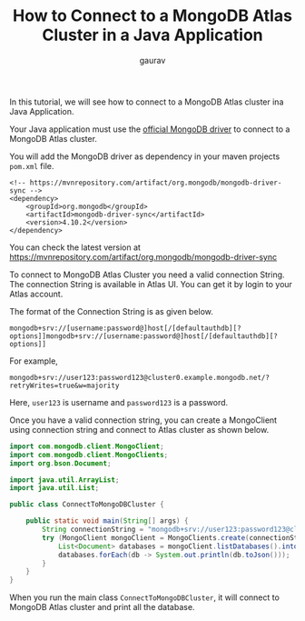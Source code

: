 ﻿---
layout: post  
title: "How to Connect to a MongoDB Atlas Cluster in a Java Application"  
author: gaurav  
categories: [Java, MongoDB, MongoDB Atlas]  
toc: true
description: "In this tutorial, we will see how to connect to a MongoDB Atlas cluster ina Java Application."
---

In this tutorial, we will see how to connect to a MongoDB Atlas cluster ina Java Application.

Your Java application must use the [official MongoDB driver](https://mvnrepository.com/artifact/org.mongodb/mongodb-driver-sync/4.10.2) to connect to a MongoDB Atlas cluster.

You will add the MongoDB driver as dependency in your maven projects `pom.xml` file.

```git
<!-- https://mvnrepository.com/artifact/org.mongodb/mongodb-driver-sync -->
<dependency>
    <groupId>org.mongodb</groupId>
    <artifactId>mongodb-driver-sync</artifactId>
    <version>4.10.2</version>
</dependency>
```
You can check the latest version at https://mvnrepository.com/artifact/org.mongodb/mongodb-driver-sync

To connect to MongoDB Atlas Cluster you need a valid connection String. The connection String is available in Atlas UI. You can get it by login to your Atlas account.

The format of the Connection String is as given below.
```git
mongodb+srv://[username:password@]host[/[defaultauthdb][?options]]mongodb+srv://[username:password@]host[/[defaultauthdb][?options]]
```

For example,
```git
mongodb+srv://user123:password123@cluster0.example.mongodb.net/?retryWrites=true&w=majority
```
Here, `user123` is username and `password123` is a password.

Once you have a valid connection string, you can create a MongoClient using connection string and connect to Atlas cluster as shown below.

```java
import com.mongodb.client.MongoClient;
import com.mongodb.client.MongoClients;
import org.bson.Document;

import java.util.ArrayList;
import java.util.List;

public class ConnectToMongoDBCluster {

    public static void main(String[] args) {
        String connectionString = "mongodb+srv://user123:password123@cluster0.example.mongodb.net/?retryWrites=true&w=majority";
        try (MongoClient mongoClient = MongoClients.create(connectionString)) {
            List<Document> databases = mongoClient.listDatabases().into(new ArrayList<>());
            databases.forEach(db -> System.out.println(db.toJson()));
        }
    }
}
```

When you run the main class `ConnectToMongoDBCluster`, it will connect to MongoDB Atlas cluster and print all the database.



